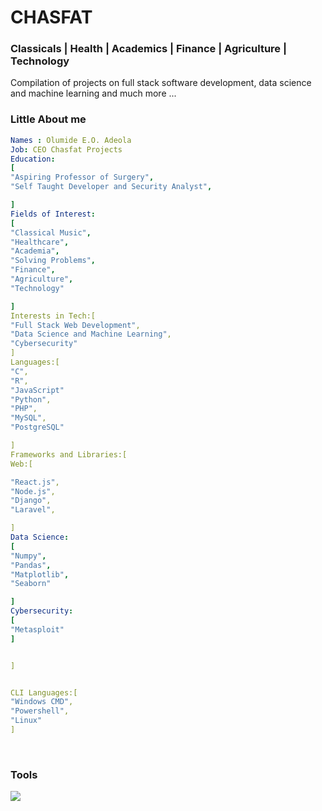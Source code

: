 <link rel="stylesheet" href="https://cdn.jsdelivr.net/gh/devicons/devicon@v2.15.1/devicon.min.css">
          

<p align="center">
<h1>CHASFAT</h1> <h3>Classicals | Health | Academics | Finance | Agriculture | Technology</h3> 
</p>
<p>
Compilation of projects on full stack software development, data science and machine learning and much more ...
  
</p>
<h3> Little About me </h3>

```yaml
Names : Olumide E.O. Adeola
Job: CEO Chasfat Projects
Education:
[
"Aspiring Professor of Surgery",
"Self Taught Developer and Security Analyst",

]
Fields of Interest:
[
"Classical Music",
"Healthcare",
"Academia",
"Solving Problems",
"Finance",
"Agriculture",
"Technology"

]
Interests in Tech:[
"Full Stack Web Development",
"Data Science and Machine Learning",
"Cybersecurity"
]
Languages:[
"C",
"R",
"JavaScript"
"Python",
"PHP",
"MySQL",
"PostgreSQL"

]
Frameworks and Libraries:[
Web:[

"React.js",
"Node.js",
"Django",
"Laravel",

]
Data Science:
[
"Numpy",
"Pandas",
"Matplotlib",
"Seaborn"

]
Cybersecurity:
[
"Metasploit"
]


]


CLI Languages:[
"Windows CMD",
"Powershell",
"Linux"
]


```
<br/>
<div>
  <h3> Tools </h3>
  
  <img src="https://cdn.jsdelivr.net/gh/devicons/devicon/icons/mysql/mysql-original.svg" />
          
<i class="devicon-git-plain colored"></i>
<i class="devicon-git-plain colored"></i>
<i class="devicon-javascript-plain colored"></i>
<i class="devicon-heroku-plain colored"></i>
<i class="devicon-mysql-plain colored"></i>
 
</div>


<!---
Nobiscumdeus/Nobiscumdeus is a ✨ special ✨ repository because its `README.md` (this file) appears on your GitHub profile.
You can click the Preview link to take a look at your changes.
--->
